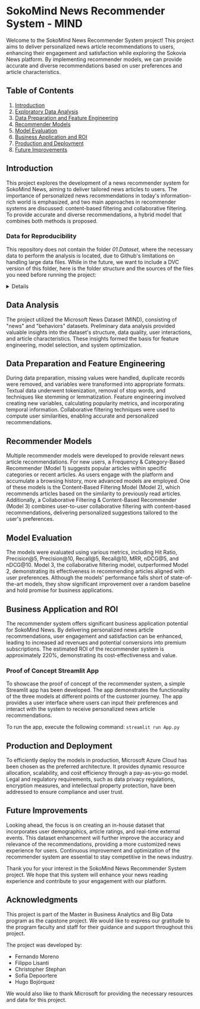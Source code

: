 # SokoMind News Recommender System - MIND

Welcome to the SokoMind News Recommender System project! This project aims to deliver personalized news article recommendations to users, enhancing their engagement and satisfaction while exploring the Sokovia News platform. By implementing recommender models, we can provide accurate and diverse recommendations based on user preferences and article characteristics.

## Table of Contents
1. [Introduction](#introduction)
2. [Exploratory Data Analysis](#data-analysis)
3. [Data Preparation and Feature Engineering](#data-preparation-and-feature-engineering)
4. [Recommender Models](#recommender-models)
5. [Model Evaluation](#model-evaluation)
6. [Business Application and ROI](#business-application-and-roi)
7. [Production and Deployment](#production-and-deployment)
8. [Future Improvements](#future-improvements)

## Introduction
This project explores the development of a news recommender system for SokoMind News, aiming to deliver tailored news articles to users. The importance of personalized news recommendations in today's information-rich world is emphasized, and two main approaches in recommender systems are discussed: content-based filtering and collaborative filtering. To provide accurate and diverse recommendations, a hybrid model that combines both methods is proposed.

### Data for Reproducibility

This repository does not contain the folder *01.Dataset*, where the necessary data to perform the analysis is located, due to Github's limitations on handling large data files. While in the future, we want to include a DVC version of this folder, here is the folder structure and the sources of the files you need before running the project:
<details>
<ul>
  <li>01.Dataset
    <ul>
      <li>Small
        <ul>
          <li>Original
            <ul>
              <li>Train
                <ul>
                  <li><a href="https://msnews.github.io/behaviors.tsv">behaviors.tsv</a></li>
                  <li><a href="https://msnews.github.io/news.tsv">news.tsv</a></li>
                  <li><a href="https://msnews.github.io/entity_embeddings.vec">entity_embeddings.vec</a></li>
                </ul>
              </li>
            </ul>
          </li>
          <li>Clean
            <ul>
              <li>Train</li>
                <ul>
                  <li>(Empty Folder)</li>
                </ul>
            </ul>
          </li>
        </ul>
      </li>
    </ul>
  </li>
  <li>Predictions
    <ul>
      <li>(Empty Folder)</li>
    </ul>
  </li>
  <li><a href="https://nlp.stanford.edu/projects/glove/glove.6B.300d">glove.6B.300d</a></li>
  <li><a href="https://huggingface.co/fse/word2vec-google-news-300">GoogleNews-vectors-negative300-002.bin</a></li>
</ul>
</details>

## Data Analysis
The project utilized the Microsoft News Dataset (MIND), consisting of "news" and "behaviors" datasets. Preliminary data analysis provided valuable insights into the dataset's structure, data quality, user interactions, and article characteristics. These insights formed the basis for feature engineering, model selection, and system optimization.

## Data Preparation and Feature Engineering
During data preparation, missing values were handled, duplicate records were removed, and variables were transformed into appropriate formats. Textual data underwent tokenization, removal of stop words, and techniques like stemming or lemmatization. Feature engineering involved creating new variables, calculating popularity metrics, and incorporating temporal information. Collaborative filtering techniques were used to compute user similarities, enabling accurate and personalized recommendations.

## Recommender Models
Multiple recommender models were developed to provide relevant news article recommendations. For new users, a Frequency & Category-Based Recommender (Model 1) suggests popular articles within specific categories or recent articles. As users engage with the platform and accumulate a browsing history, more advanced models are employed. One of these models is the Content-Based Filtering Model (Model 2), which recommends articles based on the similarity to previously read articles. Additionally, a Collaborative Filtering & Content-Based Recommender (Model 3) combines user-to-user collaborative filtering with content-based recommendations, delivering personalized suggestions tailored to the user's preferences.

## Model Evaluation
The models were evaluated using various metrics, including Hit Ratio, Precision@5, Precision@10, Recall@5, Recall@10, MRR, nDCG@5, and nDCG@10. Model 3, the collaborative filtering model, outperformed Model 2, demonstrating its effectiveness in recommending articles aligned with user preferences. Although the models' performance falls short of state-of-the-art models, they show significant improvement over a random baseline and hold promise for business applications.

## Business Application and ROI
The recommender system offers significant business application potential for SokoMind News. By delivering personalized news article recommendations, user engagement and satisfaction can be enhanced, leading to increased ad revenues and potential conversions into premium subscriptions. The estimated ROI of the recommender system is approximately 220%, demonstrating its cost-effectiveness and value.

### Proof of Concept Streamlit App
To showcase the proof of concept of the recommender system, a simple Streamlit app has been developed. The app demonstrates the functionality of the three models at different points of the customer journey. The app provides a user interface where users can input their preferences and interact with the system to receive personalized news article recommendations.

To run the app, execute the following command:
`streamlit run App.py`

## Production and Deployment
To efficiently deploy the models in production, Microsoft Azure Cloud has been chosen as the preferred architecture. It provides dynamic resource allocation, scalability, and cost efficiency through a pay-as-you-go model. Legal and regulatory requirements, such as data privacy regulations, encryption measures, and intellectual property protection, have been addressed to ensure compliance and user trust.

## Future Improvements
Looking ahead, the focus is on creating an in-house dataset that incorporates user demographics, article ratings, and real-time external events. This dataset enhancement will further improve the accuracy and relevance of the recommendations, providing a more customized news experience for users. Continuous improvement and optimization of the recommender system are essential to stay competitive in the news industry.

Thank you for your interest in the SokoMind News Recommender System project. We hope that this system will enhance your news reading experience and contribute to your engagement with our platform.

## Acknowledgments

This project is part of the Master in Business Analytics and Big Data program as the capstone project. We would like to express our gratitude to the program faculty and staff for their guidance and support throughout this project.

The project was developed by:

- Fernando Moreno
- Filippo Lisanti
- Christopher Stephan
- Sofia Depoortere
- Hugo Bojórquez

We would also like to thank Microsoft for providing the necessary resources and data for this project.
